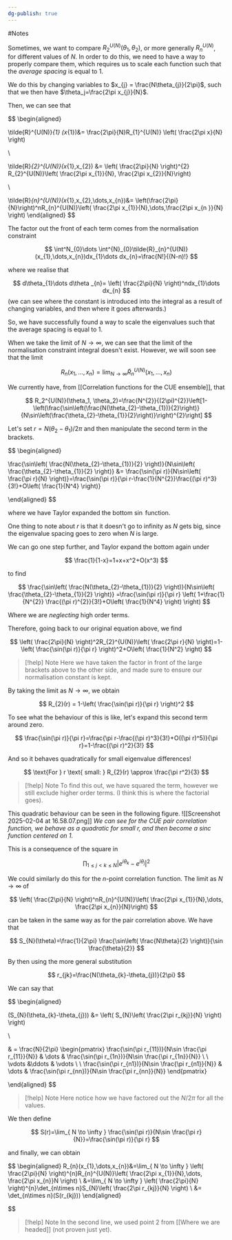 ```yaml
---
dg-publish: true
---
```

#Notes 

Sometimes, we want to compare $R^{U(N)}_{2}(\theta_{1},\theta_{2})$, or more generally $R_{n}^{U(N)}$, for different values of $N$. In order to do this, we need to have a way to properly compare them, which requires us to scale each function such that the *average spacing* is equal to $1$.

We do this by changing variables to $x_{j} = \frac{N\theta_{j}}{2\pi}$, such that we then have $\theta_j=\frac{2\pi x_{j}}{N}$.

Then, we can see that 

$$
\begin{aligned}

\tilde{R}^{U(N)}_{1} (x_{1})&= \frac{2\pi}{N}R_{1}^{U(N)} \left( \frac{2\pi x}{N}  \right)

\\ 

\tilde{R}_{2}^{U(N)}(x_{1},x_{2}) &= \left( \frac{2\pi}{N} \right)^{2} R_{2}^{U(N)}\left( \frac{2\pi x_{1}}{N}, \frac{2\pi x_{2}}{N}\right)

\\

\tilde{R}_{n}^{U(N)}(x_{1},x_{2},\dots,x_{n})&= \left(\frac{2\pi}{N}\right)^nR_{n}^{U(N)}\left( \frac{2\pi x_{1}}{N},\dots,\frac{2\pi x_{n
}}{N} \right)
\end{aligned}
$$

The factor out the front of each term comes from the normalisation constraint

$$
\int^N_{0}\dots \int^{N}_{0}\tilde{R}_{n}^{U(N)}(x_{1},\dots,x_{n})dx_{1}\dots dx_{n}=\frac{N!}{(N-n)!}
$$

where we realise that

$$
	d\theta_{1}\dots d\theta _{n}= \left( \frac{2\pi}{N} \right)^ndx_{1}\dots dx_{n}
$$
(we can see where the constant is introduced into the integral as a result of changing variables, and then where it goes afterwards.)

So, we have successfully found a way to scale the eigenvalues such that the average spacing is equal to $1$. 

When we take the limit of $N\to \infty$, we can see that the limit of the normalisation constraint integral doesn't exist. However, we will soon see that the limit

$$
R_{n}(x_{1},\dots, x_{n})=\lim_{ N \to \infty }\tilde{R}_{n}^{U(N)}(x_{1},\dots ,x_{n}) 
$$

We currently have, from [[Correlation functions for the CUE ensemble]], that 

$$
R_2^{U(N)}(\theta_1, \theta_2)=\frac{N^{2}}{(2\pi)^{2}}\left[1-\left(\frac{\sin\left(\frac{N(\theta_{2}-\theta_{1})}{2}\right)}{N\sin\left(\frac{\theta_{2}-\theta_{1}}{2}\right)}\right)^{2}\right]
$$

Let's set $r=N(\theta_{2}-\theta_{1}) / 2\pi$ and then manipulate the second term in the brackets.

$$
\begin{aligned}

\frac{\sin\left( \frac{N(\theta_{2}-\theta_{1})}{2} \right)}{N\sin\left( \frac{\theta_{2}-\theta_{1}}{2} \right)} &= \frac{\sin(\pi r)}{N\sin\left( \frac{\pi r}{N} \right)}=\frac{\sin(\pi r)}{\pi r-\frac{1}{N^{2}}\frac{(\pi r)^3}{3!}+O\left( \frac{1}{N^4} \right)}

\end{aligned}
$$

where we have Taylor expanded the bottom $\sin$ function.

One thing to note about $r$ is that it doesn't go to infinity as $N$ gets big, since the eigenvalue spacing goes to zero when $N$ is large.

We can go one step further, and Taylor expand the bottom again under

$$
\frac{1}{1-x}=1+x+x^2+O(x^3)
$$

to find

$$
\frac{\sin\left( \frac{N(\theta_{2}-\theta_{1})}{2} \right)}{N\sin\left( \frac{\theta_{2}-\theta_{1}}{2} \right)}
=\frac{\sin(\pi r)}{\pi r} \left( 1+\frac{1}{N^{2}} \frac{(\pi r)^{2}}{3!}+O\left( \frac{1}{N^4} \right) \right)
$$

Where we are *neglecting* high order terms. 

Therefore, going back to our original equation above, we find

$$
\left( \frac{2\pi}{N} \right)^2R_{2}^{U(N)}\left( \frac{2\pi r}{N} \right)=1-\left( \frac{\sin(\pi r)}{\pi r} \right)^2+O\left( \frac{1}{N^2} \right)
$$


> [!help] Note
> Here we have taken the factor in front of the large brackets above to the other side, and made sure to ensure our normalisation constant is kept.


By taking the limit as $N\to \infty$, we obtain

$$
R_{2}(r) = 1-\left( \frac{\sin(\pi r)}{\pi r} \right)^2
$$

To see what the behaviour of this is like, let's expand this second term around zero.

$$
\frac{\sin(\pi r)}{\pi r}=\frac{\pi r-\frac{(\pi r)^3}{3!}+O((\pi r)^5)}{\pi r}=1-\frac{(\pi r)^2}{3!}
$$

And so it behaves quadratically for small eigenvalue differences!

$$
\text{For } r \text{ small:   } R_{2}(r) \approx \frac{\pi r^2}{3} 
$$


> [!help] Note
> To find this out, we have squared the term, however we still exclude higher order terms. (I think this is where the factorial goes).


This quadratic behaviour can be seen in the following figure.
![[Screenshot 2025-02-04 at 16.58.07.png]]
*We can see for the CUE pair correlation function, we behave as a quadratic for small $r$, and then become a sinc function centered on 1.*

This is a consequence of the square in 

$$
\prod_{1\leq j<k\leq N} \bigg|e^{i\theta_{k}}-e^{i\theta_{j}}\bigg|^2
$$

We could similarly do this for the $n$-point correlation function. The limit as $N\to \infty$ of 

$$
\left( \frac{2\pi}{N} \right)^nR_{n}^{U(N)}\left( \frac{2\pi x_{1}}{N},\dots, \frac{2\pi x_{n}}{N}\right)
$$

can be taken in the same way as for the pair correlation above. We have that

$$
S_{N}(\theta)=\frac{1}{2\pi} \frac{\sin\left( \frac{N\theta}{2} \right)}{\sin \frac{\theta}{2}}
$$

By then using the more general substitution 

$$
r_{jk}=\frac{N(\theta_{k}-\theta_{j})}{2\pi}
$$

We can say that 

$$
\begin{aligned}

(S_{N}(\theta_{k}-\theta_{j})) &= \left( S_{N}\left( \frac{2\pi r_{kj}}{N} \right) \right)

\\

& = \frac{N}{2\pi} \begin{pmatrix}
\frac{\sin(\pi r_{11})}{N\sin \frac{\pi r_{11}}{N}} & \dots & \frac{\sin(\pi r_{1n})}{N\sin \frac{\pi r_{1n}}{N}} \\
\\   \vdots &\ddots & \vdots \\
\\ \frac{\sin(\pi r_{n1})}{N\sin \frac{\pi r_{n1}}{N}} & \dots & \frac{\sin(\pi r_{nn})}{N\sin \frac{\pi r_{nn}}{N}}
\end{pmatrix}

\end{aligned}
$$


> [!help] Note
> Here notice how we have factored out the $N / 2\pi$ for all the values.


We then define 

$$
S(r)=\lim_{ N \to \infty } \frac{\sin(\pi r)}{N\sin \frac{\pi r}{N}}=\frac{\sin(\pi r)}{\pi r}
$$

and finally, we can obtain

$$
\begin{aligned}
R_{n}(x_{1},\dots,x_{n})&=\lim_{ N \to \infty } \left( \frac{2\pi}{N} \right)^{n}R_{n}^{U(N)}\left( \frac{2\pi x_{1}}{N},\dots, \frac{2\pi x_{n}}N \right)
\\
&=\lim_{ N \to \infty } \left( \frac{2\pi}{N} \right)^{n}\det_{n\times n}S_{N}\left( \frac{2\pi r_{kj}}{N} \right)
\\
&= \det_{n\times n}(S(r_{kj}))
\end{aligned}

$$


> [!help] Note
> In the second line, we used point 2 from [[Where we are headed]] (not proven just yet).


